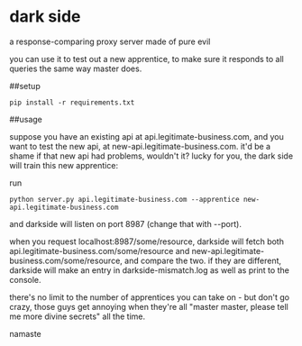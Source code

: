 dark side
============
a response-comparing proxy server made of pure evil

you can use it to test out a new apprentice, to make sure it responds to all queries the same way master does.

##setup

`pip install -r requirements.txt`

##usage

suppose you have an existing api at api.legitimate-business.com, and you want to test the new api, at new-api.legitimate-business.com. it'd be a shame if that new api had problems, wouldn't it?  lucky for you, the dark side will train this new apprentice:

run

`python server.py api.legitimate-business.com --apprentice new-api.legitimate-business.com`

and darkside will listen on port 8987 (change that with --port). 

when you request localhost:8987/some/resource, darkside will fetch both api.legitimate-business.com/some/resource and new-api.legitimate-business.com/some/resource, and compare the two. if they are different, darkside will make an entry in darkside-mismatch.log as well as print to the console.

there's no limit to the number of apprentices you can take on - but don't go crazy, those guys get annoying when they're all "master master, please tell me more divine secrets" all the time. 


namaste



